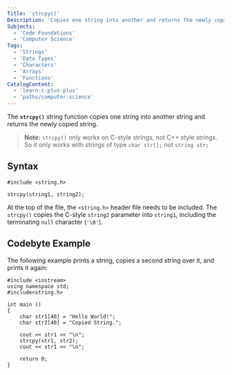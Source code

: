 ```yaml
---
Title: 'strcpy()'
Description: 'Copies one string into another and returns the newly copied string.'
Subjects:
  - 'Code Foundations'
  - 'Computer Science'
Tags:
  - 'Strings'
  - 'Data Types'
  - 'Characters'
  - 'Arrays'
  - 'Functions'
CatalogContent:
  - 'learn-c-plus-plus'
  - 'paths/computer-science'
---
```


The **`strcpy()`** string function copies one string into another string and returns the newly copied string.

> **Note:** `strcpy()` only works on C-style strings, not C++ style strings. So it only works with strings of type `char str[];` not `string str;`

## Syntax

```pseudo
#include <string.h>

strcpy(string1, string2);
```

At the top of the file, the `<string.h>` header file needs to be included. The `strcpy()` copies the C-style `string2` parameter into `string1`, including the terminating `null` character (`'\0'`).

## Codebyte Example

The following example prints a string, copies a second string over it, and prints it again:

```codebyte/cpp
#include <iostream>
using namespace std;
#include<string.h>

int main ()
{
    char str1[40] = "Hello World!";
    char str2[40] = "Copied String.";

    cout << str1 << "\n";
    strcpy(str1, str2);
    cout << str1 << "\n";

    return 0;
}
```
